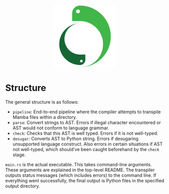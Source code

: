 <h1 style="text-align: center;">
    <img src="image/logo.svg" height="200" alt="Mamba logo"/>
</h1>

# Structure

The general structure is as follows:

- `pipeline`: End-to-end pipeline where the compiler attempts to transpile Mamba files within a directory.
- `parse`: Convert strings to AST. Errors if illegal character encountered or AST would not conform to language grammar.
- `check`: Checks that this AST is well typed. Errors if it is not well-typed.
- `desugar`: Converts AST to Python string. Errors if desugaring unsupported language construct. Also errors in certain
  situations if AST not well-typed, which should've been caught beforehand by the `check` stage.

`main.rs` is the actual executable. This takes command-line arguments. These arguments are explained in the top-level
README. The transpiler outputs status messages (which includes errors) to the command line. If everything went
successfully, the final output is Python files in the specified output directory.
